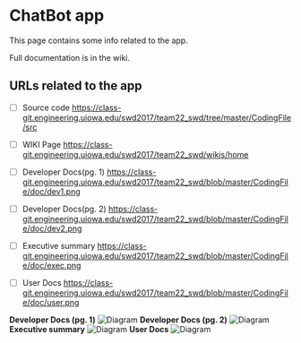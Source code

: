 ChatBot app
=======================

This page contains some info related to the app.

Full documentation is in the wiki.

URLs related to the app
--------
- [ ] Source code       https://class-git.engineering.uiowa.edu/swd2017/team22_swd/tree/master/CodingFile/src
- [ ] WIKI Page         https://class-git.engineering.uiowa.edu/swd2017/team22_swd/wikis/home      
- [ ] Developer Docs(pg. 1)    https://class-git.engineering.uiowa.edu/swd2017/team22_swd/blob/master/CodingFile/doc/dev1.png
- [ ] Developer Docs(pg. 2)     https://class-git.engineering.uiowa.edu/swd2017/team22_swd/blob/master/CodingFile/doc/dev2.png
- [ ] Executive summary         https://class-git.engineering.uiowa.edu/swd2017/team22_swd/blob/master/CodingFile/doc/exec.png
- [ ] User Docs                 https://class-git.engineering.uiowa.edu/swd2017/team22_swd/blob/master/CodingFile/doc/user.png


**Developer Docs (pg. 1)** ![Diagram](https://class-git.engineering.uiowa.edu/swd2017/team22_swd/raw/master/CodingFile/doc/dev1.png)
**Developer Docs (pg. 2)** ![Diagram](https://class-git.engineering.uiowa.edu/swd2017/team22_swd/raw/master/CodingFile/doc/dev2.png)
**Executive summary** ![Diagram](https://class-git.engineering.uiowa.edu/swd2017/team22_swd/raw/master/CodingFile/doc/exec.png)
**User Docs** ![Diagram](https://class-git.engineering.uiowa.edu/swd2017/team22_swd/raw/master/CodingFile/doc/user.png)
